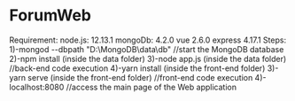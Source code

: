 # ForumWeb
Requirement:
	node.js: 12.13.1
	mongoDb: 4.2.0
	vue 2.6.0
	express 4.17.1
Steps:
	1)-mongod  --dbpath "D:\MongoDB\data\db"  		//start the MongoDB database
	2)-npm install (inside the data folder) 
	3)-node app.js (inside the data folder) 		//back-end code execution
	4)-yarn install (inside the front-end folder) 
	3)-yarn serve (inside the front-end folder) 		//front-end code execution
 	4)-localhost:8080					//access the main page of the Web application

